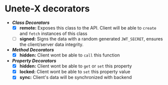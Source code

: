# Unete-X decorators

 - ***Class Decorators***
	 - [x] **remote:** Exposes this class to the API. Client will be able to `create`  and `fetch` instances of this class
	 - [ ] **signed:** Signs the data with a random generated `JWT_SECRET`, ensures the client/server data integrity.
 - ***Method Decorators***
	 - [x] **hidden:** Client wont be able to `call` this function
 - ***Property Decorators***
	 - [x] **hidden:** Client wont be able to `get` or `set` this property
	 - [x] **locked:** Client wont be able to `set` this property value
	 - [x] **sync:** Client's data will be synchronized with backend
